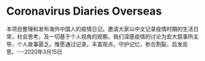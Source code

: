 # Coronavirus Diaries Overseas
本项目整理和发布海外中国人的疫情日记。邀请大家以中文记录疫情时期的生活日常，社会思考，及一切基于个人视角的观察。我们深感疫情的讨论为宏大叙事所主导，个人故事匮乏。惟愿通过记录，丰富观点，守护记忆，弥合割裂，启发反思。---2020年3月15日
